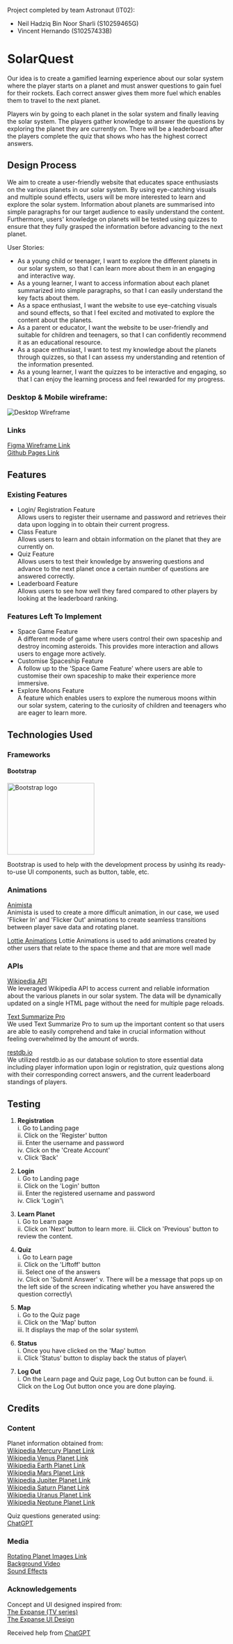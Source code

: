 Project completed by team Astronaut (IT02):

- Neil Hadziq Bin Noor Sharli (S10259465G)
- Vincent Hernando (S10257433B)

# **SolarQuest**

Our idea is to create a gamified learning experience about our solar system where the player starts on a planet and must answer questions to gain fuel for their rockets. Each correct answer gives them more fuel which enables them to travel to the next planet.

Players win by going to each planet in the solar system and finally leaving the solar system. The players gather knowledge to answer the questions by exploring the planet they are currently on. There will be a leaderboard after the players complete the quiz that shows who has the highest correct answers.

## **Design Process**

We aim to create a user-friendly website that educates space enthusiasts on the various planets in our solar system. By using eye-catching visuals and multiple sound effects, users will be more interested to learn and explore the solar system. Information about planets are summarised into simple paragraphs for our target audience to easily understand the content. Furthermore, users' knowledge on planets will be tested using quizzes to ensure that they fully grasped the information before advancing to the next planet.

User Stories:

- As a young child or teenager, I want to explore the different planets in our solar system, so that I can learn more about them in an engaging and interactive way.
- As a young learner, I want to access information about each planet summarized into simple paragraphs, so that I can easily understand the key facts about them.
- As a space enthusiast, I want the website to use eye-catching visuals and sound effects, so that I feel excited and motivated to explore the content about the planets.
- As a parent or educator, I want the website to be user-friendly and suitable for children and teenagers, so that I can confidently recommend it as an educational resource.
- As a space enthusiast, I want to test my knowledge about the planets through quizzes, so that I can assess my understanding and retention of the information presented.
- As a young learner, I want the quizzes to be interactive and engaging, so that I can enjoy the learning process and feel rewarded for my progress.

### **Desktop & Mobile wireframe:**

![Desktop Wireframe](https://i.imgur.com/wJ9cRMk.png)

### Links

[Figma Wireframe Link](https://www.figma.com/file/tm7qMkQHbXp2KdC5oLkWv8/SpaceGame?type=design&node-id=0:1&mode=design&t=8oFYuumDNhFpec1B-1)\
 [Github Pages Link](https://neiqo.github.io/SolarQuest/)

## **Features**

### Existing Features

- Login/ Registration Feature\
  Allows users to register their username and password and retrieves their data upon logging in to obtain their current progress.
- Class Feature\
  Allows users to learn and obtain information on the planet that they are currently on.
- Quiz Feature\
  Allows users to test their knowledge by answering questions and advance to the next planet once a certain number of questions are answered correctly.
- Leaderboard Feature\
  Allows users to see how well they fared compared to other players by looking at the leaderboard ranking.

### Features Left To Implement

- Space Game Feature\
  A different mode of game where users control their own spaceship and destroy incoming asteroids. This provides more interaction and allows users to engage more actively.
- Customise Spaceship Feature\
  A follow up to the 'Space Game Feature' where users are able to customise their own spaceship to make their experience more immersive.
- Explore Moons Feature\
  A feature which enables users to explore the numerous moons within our solar system, catering to the curiosity of children and teenagers who are eager to learn more.

## **Technologies Used**

### Frameworks

<h4>Bootstrap</h4>
<p>
  <a href="https://getbootstrap.com/">
    <img src="https://getbootstrap.com/docs/5.3/assets/brand/bootstrap-logo-shadow.png" alt="Bootstrap logo" width="200" height="165">
  </a>
</p>
Bootstrap is used to help with the development process by usinhg its ready-to-use UI components, such as button, table, etc.

### Animations

[Animista](https://animista.net/)\
Animista is used to create a more difficult animation, in our case, we used 'Flicker In' and 'Flicker Out' animations to create seamless transitions between player save data and
rotating planet.

[Lottie Animations](https://lottiefiles.com/)
Lottie Animations is used to add animations created by other users that relate to the space theme and that are more well made

### APIs

[Wikipedia API](https://en.wikipedia.org/w/api.php)\
We leveraged Wikipedia API to access current and reliable information about the various planets in our solar system. The data will be dynamically updated on a single HTML page without the need for multiple page reloads.

[Text Summarize Pro](https://rapidapi.com/dreamwebapis/api/text-summarize-pro/)\
We used Text Summarize Pro to sum up the important content so that users are able to easily comprehend and take in crucial information without feeling overwhelmed by the amount of words.

[restdb.io](https://restdb.io/)\
We utilized restdb.io as our database solution to store essential data including player information upon login or registration, quiz questions along with their corresponding correct answers, and the current leaderboard standings of players.

## **Testing**

1. **Registration**\
   i. Go to Landing page\
   ii. Click on the 'Register' button\
   iii. Enter the username and password\
   iv. Click on the 'Create Account'\
   v. Click 'Back'

2. **Login**\
   i. Go to Landing page\
   ii. Click on the 'Login' button\
   iii. Enter the registered username and password\
   iv. Click 'Login'\

3. **Learn Planet**\
   i. Go to Learn page\
   ii. Click on 'Next' button to learn more.
   iii. Click on 'Previous' button to review the content.

4. **Quiz**\
   i. Go to Learn page\
   ii. Click on the 'Liftoff' button\
   iii. Select one of the answers\
   iv. Click on 'Submit Answer'
   v. There will be a message that pops up on the left side of the screen indicating whether you have answered the question correctly\

5. **Map**\
   i. Go to the Quiz page\
   ii. Click on the 'Map' button\
   iii. It displays the map of the solar system\

6. **Status**\
   i. Once you have clicked on the 'Map' button\
   ii. Click 'Status' button to display back the status of player\

7. **Log Out**\
   i. On the Learn page and Quiz page, Log Out button can be found.
   ii. Click on the Log Out button once you are done playing.

## **Credits**

### Content

Planet information obtained from:\
[Wikipedia Mercury Planet Link](<https://en.wikipedia.org/wiki/Mercury_(planet)>)\
[Wikipedia Venus Planet Link](https://en.wikipedia.org/wiki/Venus)\
[Wikipedia Earth Planet Link](https://en.wikipedia.org/wiki/Earth)\
[Wikipedia Mars Planet Link](https://en.wikipedia.org/wiki/Mars)\
[Wikipedia Jupiter Planet Link](https://en.wikipedia.org/wiki/Jupiter)\
[Wikipedia Saturn Planet Link](https://en.wikipedia.org/wiki/Saturn)\
[Wikipedia Uranus Planet Link](https://en.wikipedia.org/wiki/Uranus)\
[Wikipedia Neptune Planet Link](https://en.wikipedia.org/wiki/Neptune)

Quiz questions generated using:\
[ChatGPT](https://chat.openai.com)

### Media

[Rotating Planet Images Link](https://planet-texture-maps.fandom.com)\
[Background Video](https://youtu.be/R-esosqN35w?si=CjWgtD8ih7yoSRSo)\
[Sound Effects](https://www.youtube.com/watch?v=8qokt65f20o)

### Acknowledgements

Concept and UI designed inspired from:\
[The Expanse (TV series)](<https://en.wikipedia.org/wiki/The_Expanse_(TV_series)>)\
[The Expanse UI Design](https://www.hudsandguis.com/home/2021/theexpanse)

Received help from [ChatGPT](https://chat.openai.com)
